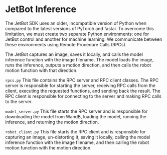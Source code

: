 # JetBot Inference

The JetBot SDK uses an older, incompatible version of Python when compared to the latest versions of PyTorch and fastai. To overcome this limitation, we must create two separate Python environments: one for JetBot control and another for machine learning. We communicate between these environments using Remote Procedure Calls (RPCs).

The JetBot captures an image, saves it locally, and calls the model inference function with the image filename. The model loads the image, runs the inference, outputs a motion direction, and then calls the robot motion function with that direction.

`rpcs.py` This file contains the RPC server and RPC client classes. The RPC server is responsible for starting the server, receiving RPC calls from the client, executing the requested functions, and sending back the result. The RPC client is responsible for connecting to the server and making RPC calls to the server.

`model_server.py` This file starts the RPC server and is responsible for downloading the model from WandB, loading the model, running the inference, and returning the motion direction.

`robot_client.py` This file starts the RPC client and is responsible for capturing an image, un-distorting it, saving it locally, calling the model inference function with the image filename, and then calling the robot motion function with the motion direction.
